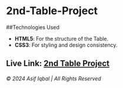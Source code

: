 # 2nd-Table-Project

##Technologies Used

- **HTML5**: For the structure of the Table.
- **CSS3**: For styling and design consistency.

## Live Link: [2nd Table Project](https://asifiqbalwd.github.io/2nd-Table-Project/)

###### © 2024 Asif Iqbal | All Rights Reserved
